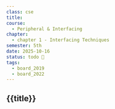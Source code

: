 ```yaml
---
class: cse
title:
course:
  - Peripheral & Interfacing
chapter:
  - chapter 1 - Interfacing Techniques
semester: 5th
date: 2025-10-16
status: todo 🔖
tags:
  - board_2019
  - board_2022
---
```


## {{title}}
